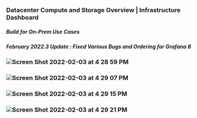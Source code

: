### Datacenter Compute and Storage Overview | Infrastructure Dashboard
##### Build for On-Prem Use Cases
##### February 2022.3 Update : Fixed Various Bugs and Ordering for Grafana 8

### ![Screen Shot 2022-02-03 at 4 28 59 PM](https://user-images.githubusercontent.com/84854976/152432156-d4ff5a64-87a5-4305-ae8f-36545e7e795c.png)
### ![Screen Shot 2022-02-03 at 4 29 07 PM](https://user-images.githubusercontent.com/84854976/152432162-e91450ad-5447-4624-9baa-2c534b0299f8.png)
### ![Screen Shot 2022-02-03 at 4 29 15 PM](https://user-images.githubusercontent.com/84854976/152432164-4a99952f-ffc1-4c1a-89d7-934636d759b5.png)
### ![Screen Shot 2022-02-03 at 4 29 21 PM](https://user-images.githubusercontent.com/84854976/152432165-266b3363-2f43-48a9-b78d-3a5eb920b441.png)
